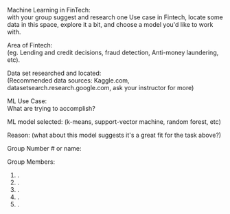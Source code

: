 
Machine Learning in FinTech:  
with your group suggest and research one Use case in Fintech, locate some data in this space, explore it a bit, and choose a model you'd like to work with.

Area of Fintech:  
(eg. Lending and credit decisions, fraud detection, Anti-money laundering, etc). 

Data set researched and located:  
(Recommended data sources: Kaggle.com, datasetsearch.research.google.com, ask your instructor for more) 

ML Use Case:  
What are trying to accomplish?

ML model selected: (k-means, support-vector machine, random forest, etc)

Reason: (what about this model suggests it's a great fit for the task above?)

Group Number # or name: 

Group Members: 
1. .
2. .
3. .
4. .
5. . 
